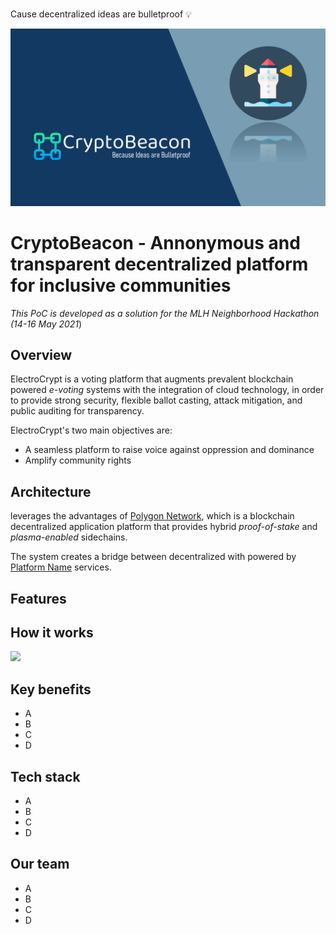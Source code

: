 #

Cause decentralized ideas are bulletproof 💡

<p align="center">
<img src="./assets/banner.png" /><br></p>

# CryptoBeacon - Annonymous and transparent decentralized platform for inclusive communities

_This PoC is developed as a solution for the MLH Neighborhood Hackathon (14-16 May 2021_)

## Overview

ElectroCrypt is a voting platform that augments prevalent blockchain powered _e-voting_ systems with the integration of cloud technology, in order to provide strong security, flexible ballot casting, attack mitigation, and public auditing for transparency.

ElectroCrypt's two main objectives are:

- A seamless platform to raise voice against oppression and dominance
- Amplify community rights

## Architecture

<ProjectName> leverages the advantages of [Polygon Network](https://matic.network), which is a blockchain decentralized application platform that provides hybrid _proof-of-stake_ and _plasma-enabled_ sidechains.

The system creates a bridge between decentralized <Network-Name> with <Storage-Component-Name> powered by [Platform Name](#) services.

## Features

## How it works

<img src="#" /><br>

## Key benefits

- A
- B
- C
- D

## Tech stack

- A
- B
- C
- D

## Our team

- A
- B
- C
- D

